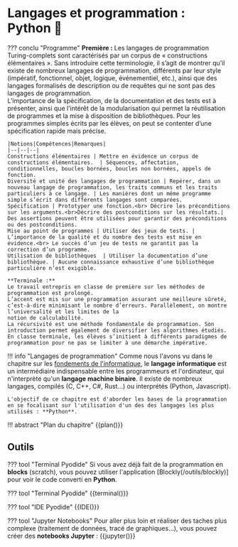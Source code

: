 # Langages et programmation : Python 🐍

??? conclu "Programme"
    **Première :**
    Les langages de programmation Turing-complets sont caractérisés par un corpus de « constructions élémentaires ». Sans introduire cette terminologie, il s’agit de montrer qu’il existe de nombreux langages de programmation, différents par leur style (impératif, fonctionnel, objet, logique, événementiel, etc.), ainsi que des langages formalisés de description ou de requêtes qui ne sont pas des langages de programmation.  
    L’importance de la spécification, de la documentation et des tests est à présenter, ainsi que l’intérêt de la modularisation qui permet la réutilisation de programmes et la mise à disposition de bibliothèques. Pour les programmes simples écrits par les élèves, on peut se contenter d’une spécification rapide mais précise.  

    |Notions|Compétences|Remarques|
    |--|--|--|
    Constructions élémentaires | Mettre en évidence un corpus de constructions élémentaires.  | Séquences, affectation, conditionnelles, boucles bornées, boucles non bornées, appels de fonction.
    Diversité et unité des langages de programmation | Repérer, dans un nouveau langage de programmation, les traits communs et les traits particuliers à ce langage. | Les manières dont un même programme simple s’écrit dans différents langages sont comparées.
    Spécification | Prototyper une fonction.<br> Décrire les préconditions sur les arguments.<br>Décrire des postconditions sur les résultats.| Des assertions peuvent être utilisées pour garantir des préconditions ou des postconditions.
    Mise au point de programmes | Utiliser des jeux de tests. | L’importance de la qualité et du nombre des tests est mise en évidence.<br> Le succès d’un jeu de tests ne garantit pas la correction d’un programme.
    Utilisation de bibliothèques  | Utiliser la documentation d’une bibliothèque. | Aucune connaissance exhaustive d’une bibliothèque particulière n’est exigible.

    **Terminale :**
    Le travail entrepris en classe de première sur les méthodes de programmation est prolongé.  
    L’accent est mis sur une programmation assurant une meilleure sûreté, c’est-à-dire minimisant le nombre d’erreurs. Parallèlement, on montre l’universalité et les limites de la
    notion de calculabilité.  
    La récursivité est une méthode fondamentale de programmation. Son introduction permet également de diversifier les algorithmes étudiés. En classe terminale, les élèves s’initient à différents paradigmes de programmation pour ne pas se limiter à une démarche impérative.

!!! info "Langages de programmation"
    Comme nous l'avons vu dans le chapitre sur les [fondements de l'informatique](/fondement), le **langage informatique** est un intermédiaire indispensable entre les programmeurs et l'ordinateur, qui n'interprète qu'un **langage machine binaire**. Il existe de nombreux langages, compilés (C, C++, C#, Rust...) ou interprétés (Python, Javascript).

    L'objectif de ce chapitre est d'aborder les bases de la programmation en se focalisant sur l'utilisation d'un des des langages les plus utilisés : **Python**.


!!! abstract "Plan du chapitre"
    {{plan()}}

## Outils
??? tool "Terminal Pyodide"
    Si vous avez déjà fait de la programmation en **blocks** (scratch), vous pouvez utiliser l'application [Blockly(/outils/blockly)] pour voir le code converti en **Python**.

??? tool "Terminal Pyodide"
    {{terminal()}}

??? tool "IDE Pyodide"
    {{IDE()}}

??? tool "Jupyter Notebooks"
    Pour aller plus loin et réaliser des taches plus complexe (traitement de données, tracé de graphiques...), vous pouvez créer des **notebooks Jupyter** :
    {{jupyter()}}

